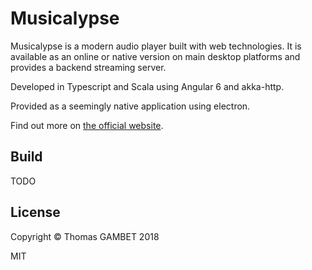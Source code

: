# Musicalypse

Musicalypse is a modern audio player built with web technologies. 
It is available as an online or native version on main desktop platforms 
and provides a backend streaming server.

Developed in Typescript and Scala using Angular 6 and akka-http.

Provided as a seemingly native application using electron.

Find out more on [the official website](https://musicalypse.creasource.net).

## Build

TODO

## License

Copyright © Thomas GAMBET 2018

MIT
